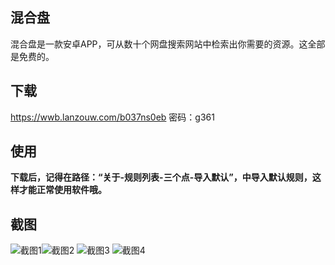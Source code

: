 ## 混合盘

混合盘是一款安卓APP，可从数十个网盘搜索网站中检索出你需要的资源。这全部是免费的。


## 下载

https://wwb.lanzouw.com/b037ns0eb   密码：g361


## 使用

**下载后，记得在路径：“关于-规则列表-三个点-导入默认”，中导入默认规则，这样才能正常使用软件哦。**

## 截图

![截图1](./images/11.png)![截图2](./images/22.png) ![截图3](./images/33.png) ![截图4](./images/44.png)